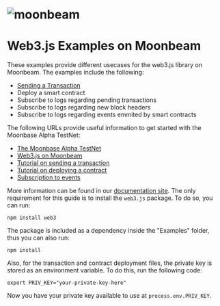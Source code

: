 # ![moonbeam](https://github.com/PureStake/moonbeam/blob/master/media/moonbeam-cover.jpg)

# Web3.js Examples on Moonbeam

These examples provide different usecases for the web3.js library on Moonbeam. The examples include the following:

- [Sending a Transaction](#sending-a-transaction)
 - Deploy a smart contract
 - Subscribe to logs regarding pending transactions
 - Subscribe to logs regarding new block headers
 - Subscribe to logs regarding events emmited by smart contracts

The following URLs provide useful information to get started with the Moonbase Alpha TestNet:

 - [The Moonbase Alpha TestNet](https://docs.moonbeam.network/networks/testnet/)
 - [Web3.js on Moonbeam](https://docs.moonbeam.network/integrations/jslibraries/web3js/)
 - [Tutorial on sending a transaction](https://docs.moonbeam.network/getting-started/local-node/web3-js/web3-transaction/)
 - [Tutorial on deploying a contract](https://docs.moonbeam.network/getting-started/local-node/web3-js/web3-transaction/)
 - [Subscription to events](https://docs.moonbeam.network/integrations/pubsub/)

More information can be found in our [documentation site](https://docs.moonbeam.network/). The only requirement for this guide is to install the `web3.js` package. To do so, you can run:

```
npm install web3
```

The package is included as a dependency inside the "Examples" folder, thus you can also run:

```
npm install
```

Also, for the transaction and contract deployment files, the private key is stored as an environment variable. To do this, run the following code: 

```
export PRIV_KEY="your-private-key-here"
```

Now you have your private key available to use at `process.env.PRIV_KEY`.



